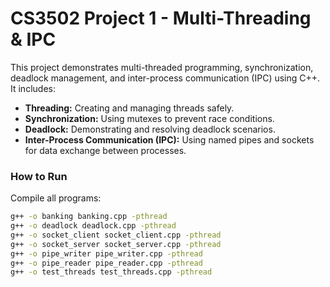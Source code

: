 # CS3502 Project 1 - Multi-Threading & IPC  

This project demonstrates multi-threaded programming, synchronization, deadlock management, and inter-process communication (IPC) using C++. It includes:  

- **Threading:** Creating and managing threads safely.  
- **Synchronization:** Using mutexes to prevent race conditions.  
- **Deadlock:** Demonstrating and resolving deadlock scenarios.  
- **Inter-Process Communication (IPC):** Using named pipes and sockets for data exchange between processes.  

### How to Run  
Compile all programs:  
```bash
g++ -o banking banking.cpp -pthread  
g++ -o deadlock deadlock.cpp -pthread  
g++ -o socket_client socket_client.cpp -pthread  
g++ -o socket_server socket_server.cpp -pthread  
g++ -o pipe_writer pipe_writer.cpp -pthread  
g++ -o pipe_reader pipe_reader.cpp -pthread  
g++ -o test_threads test_threads.cpp -pthread  
